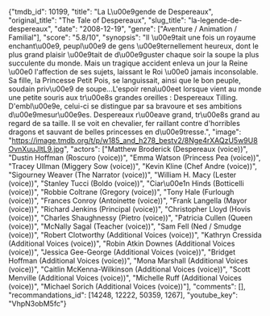 {"tmdb_id": 10199, "title": "La L\u00e9gende de Despereaux", "original_title": "The Tale of Despereaux", "slug_title": "la-legende-de-despereaux", "date": "2008-12-19", "genre": ["Aventure / Animation / Familial"], "score": "5.8/10", "synopsis": "Il \u00e9tait une fois un royaume enchant\u00e9, peupl\u00e9 de gens \u00e9ternellement heureux, dont le plus grand plaisir \u00e9tait de d\u00e9guster chaque soir la soupe la plus succulente du monde. Mais un tragique accident enleva un jour la Reine \u00e0 l'affection de ses sujets, laissant le Roi \u00e0 jamais inconsolable. Sa fille, la Princesse Petit Pois, se languissait, ainsi que le bon peuple, soudain priv\u00e9 de soupe...L'espoir rena\u00eet lorsque vient au monde une petite souris aux tr\u00e8s grandes oreilles : Despereaux Tilling. D'embl\u00e9e, celui-ci se distingue par sa bravoure et ses ambitions d\u00e9mesur\u00e9es. Despereaux r\u00eave grand, tr\u00e8s grand au regard de sa taille. Il se voit en chevalier, fer raillant contre d'horribles dragons et sauvant de belles princesses en d\u00e9tresse.", "image": "https://image.tmdb.org/t/p/w185_and_h278_bestv2/8Nge4rXAQzU5w9U8OvnXuuJltL9.jpg", "actors": ["Matthew Broderick (Despereaux (voice))", "Dustin Hoffman (Roscuro (voice))", "Emma Watson (Princess Pea (voice))", "Tracey Ullman (Miggery Sow (voice))", "Kevin Kline (Chef Andre (voice))", "Sigourney Weaver (The Narrator (voice))", "William H. Macy (Lester (voice))", "Stanley Tucci (Boldo (voice))", "Ciar\u00e1n Hinds (Botticelli (voice))", "Robbie Coltrane (Gregory (voice))", "Tony Hale (Furlough (voice))", "Frances Conroy (Antoinette (voice))", "Frank Langella (Mayor (voice))", "Richard Jenkins (Principal (voice))", "Christopher Lloyd (Hovis (voice))", "Charles Shaughnessy (Pietro (voice))", "Patricia Cullen (Queen (voice))", "McNally Sagal (Teacher (voice))", "Sam Fell (Ned / Smudge (voice))", "Robert Clotworthy (Additional Voices (voice))", "Kathryn Cressida (Additional Voices (voice))", "Robin Atkin Downes (Additional Voices (voice))", "Jessica Gee-George (Additional Voices (voice))", "Bridget Hoffman (Additional Voices (voice))", "Mona Marshall (Additional Voices (voice))", "Caitlin McKenna-Wilkinson (Additional Voices (voice))", "Scott Menville (Additional Voices (voice))", "Michelle Ruff (Additional Voices (voice))", "Michael Sorich (Additional Voices (voice))"], "comments": [], "recommandations_id": [14248, 12222, 50359, 1267], "youtube_key": "VhpN3obM5fc"}